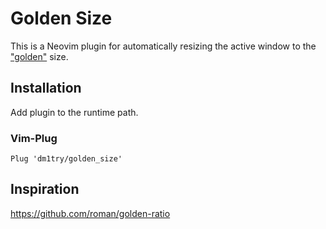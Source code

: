 # Golden Size

This is a Neovim plugin for automatically resizing the active window to the ["golden"](https://en.wikipedia.org/wiki/Golden_ratio) size.

## Installation

Add plugin to the runtime path.

### Vim-Plug 

```VimL
Plug 'dm1try/golden_size'
```
## Inspiration

https://github.com/roman/golden-ratio
